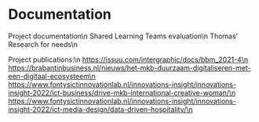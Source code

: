 # Documentation
Project documentation\n
Shared Learning Teams evaluation\n
Thomas' Research for needs\n

Project publications:\n
https://issuu.com/intergraphic/docs/bbm_2021-4\n
https://brabantinbusiness.nl/nieuws/het-mkb-duurzaam-digitaliseren-met-een-digitaal-ecosysteem\n
https://www.fontysictinnovationlab.nl/innovations-insight/innovations-insight-2022/ict-business/drive-mkb-international-creative-woman/\n
https://www.fontysictinnovationlab.nl/innovations-insight/innovations-insight-2022/ict-media-design/data-driven-hospitality/\n

